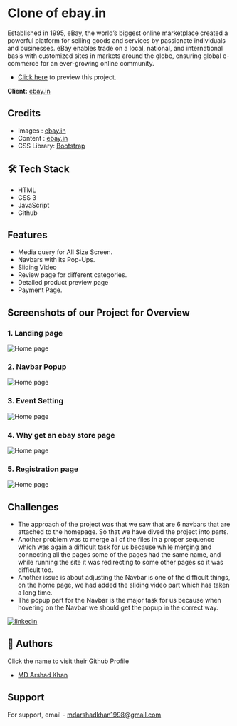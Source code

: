 # Clone of ebay.in

Established in 1995, eBay, the world’s biggest online marketplace created a powerful platform for selling goods and services by passionate individuals and businesses. eBay enables trade on a local, national, and international basis with customized sites in markets around the globe, ensuring global e-commerce for an ever-growing online community.

- [Click here](https://ebay-clone-by-arshad-khan.netlify.app/) to preview this project.

**Client:** [ebay.in](https://sellglobal.ebay.in/seller-center/) 

## Credits

- Images : [ebay.in](https://sellglobal.ebay.in/seller-center/)
- Content : [ebay.in](https://sellglobal.ebay.in/seller-center/)
- CSS Library: [Bootstrap](https://getbootstrap.com/) 

## 🛠 Tech Stack
- HTML 
- CSS 3
- JavaScript
- Github

## Features
- Media query for All Size Screen.
- Navbars with its Pop-Ups.
- Sliding Video
- Review page for different categories.
- Detailed product preview page
- Payment Page.

## Screenshots of our Project for Overview

### 1. Landing page

![Home page](./ebayHome.png)

### 2. Navbar Popup

![Home page](./popup.png)

### 3. Event Setting

![Home page](calander.png)

### 4. Why get an ebay store page

![Home page](why.png)

### 5. Registration page

![Home page](pay.png)



## Challenges
- The approach of the project was that we saw that are 6 navbars that are attached to the homepage. So that we have dived the project into parts.
- Another problem was to merge all of the files in a proper sequence which was again a difficult task for us because while merging and connecting all the pages some of the pages had the same name, and while running the site it was redirecting to some other pages so it was difficult too.
- Another issue is about adjusting the Navbar is one of the difficult things, on the home page, we had added the sliding video part which has taken a long time.
- The popup part for the Navbar is the major task for us because when hovering on the Navbar we should get the popup in the correct way.

[![linkedin](https://img.shields.io/badge/linkedin-0A66C2?style=for-the-badge&logo=linkedin&logoColor=white)](https://www.linkedin.com/in/md-arshad-khan-350206154/)


## 🔗 Authors
Click the name to visit their Github Profile
- [MD Arshad Khan](https://github.com/mdarshadkhan1998)

## Support

For support, email - [mdarshadkhan1998@gmail.com](mdarshadkhan1998@gmail.com)

